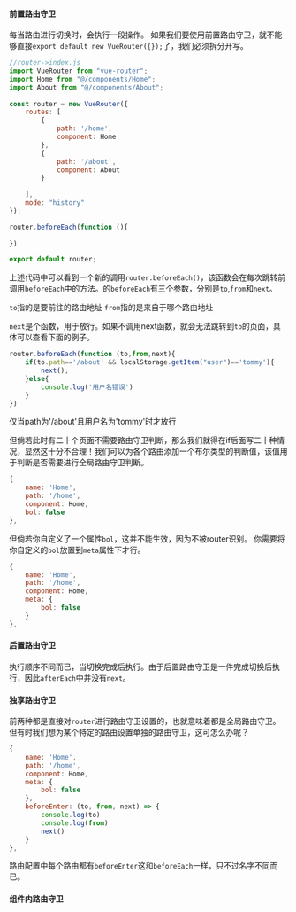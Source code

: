 #### 前置路由守卫
每当路由进行切换时，会执行一段操作。
如果我们要使用前置路由守卫，就不能够直接`export default new VueRouter({});`了，我们必须拆分开写。

```js
//router->index.js
import VueRouter from "vue-router";  
import Home from "@/components/Home";  
import About from "@/components/About";  
  
const router = new VueRouter({  
    routes: [  
        {  
            path: '/home',  
			component: Home  
		},  
		{  
            path: '/about',  
			component: About  
		}  
    
	],  
	mode: "history"  
});

router.beforeEach(function (){  
      
})

export default router;
```

上述代码中可以看到一个新的调用`router.beforeEach()`，该函数会在每次跳转前调用`beforeEach`中的方法。的`beforeEach`有三个参数，分别是`to`,`from`和`next`。

`to`指的是要前往的路由地址
`from`指的是来自于哪个路由地址

`next`是个函数，用于放行。如果不调用next函数，就会无法跳转到`to`的页面，具体可以查看下面的例子。

```js
router.beforeEach(function (to,from,next){  
    if(to.path=='/about' && localStorage.getItem("user")=='tommy'){  
        next();  
	}else{  
        console.log('用户名错误')  
    }  
})
```
仅当path为'/about'且用户名为'tommy'时才放行

但倘若此时有二十个页面不需要路由守卫判断，那么我们就得在if后面写二十种情况，显然这十分不合理！我们可以为各个路由添加一个布尔类型的判断值，该值用于判断是否需要进行全局路由守卫判断。

```js
{  
    name: 'Home',  
	path: '/home',  
	component: Home,  
	bol: false  
},
```

但倘若你自定义了一个属性`bol`，这并不能生效，因为不被router识别。
你需要将你自定义的`bol`放置到`meta`属性下才行。

```js
{  
    name: 'Home',  
	path: '/home',  
	component: Home,  
	meta: {
		bol: false
	} 
},
```

#### 后置路由守卫
执行顺序不同而已，当切换完成后执行。由于后置路由守卫是一件完成切换后执行，因此`afterEach`中并没有`next`。

#### 独享路由守卫
前两种都是直接对`router`进行路由守卫设置的，也就意味着都是全局路由守卫。
但有时我们想为某个特定的路由设置单独的路由守卫，这可怎么办呢？

```js
{  
    name: 'Home',  
	path: '/home',  
	component: Home,  
	meta: {  
        bol: false  
	},  
	beforeEnter: (to, from, next) => {  
        console.log(to)  
        console.log(from)  
        next()  
    }  
},
```

路由配置中每个路由都有`beforeEnter`这和`beforeEach`一样，只不过名字不同而已。

#### 组件内路由守卫
